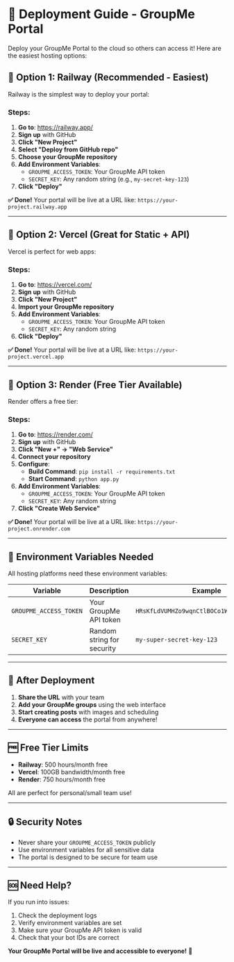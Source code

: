 # 🚀 Deployment Guide - GroupMe Portal

Deploy your GroupMe Portal to the cloud so others can access it! Here are the easiest hosting options:

## 🌟 **Option 1: Railway (Recommended - Easiest)**

Railway is the simplest way to deploy your portal:

### Steps:
1. **Go to**: https://railway.app/
2. **Sign up** with GitHub
3. **Click "New Project"**
4. **Select "Deploy from GitHub repo"**
5. **Choose your GroupMe repository**
6. **Add Environment Variables**:
   - `GROUPME_ACCESS_TOKEN`: Your GroupMe API token
   - `SECRET_KEY`: Any random string (e.g., `my-secret-key-123`)
7. **Click "Deploy"**

**✅ Done!** Your portal will be live at a URL like: `https://your-project.railway.app`

---

## 🌟 **Option 2: Vercel (Great for Static + API)**

Vercel is perfect for web apps:

### Steps:
1. **Go to**: https://vercel.com/
2. **Sign up** with GitHub
3. **Click "New Project"**
4. **Import your GroupMe repository**
5. **Add Environment Variables**:
   - `GROUPME_ACCESS_TOKEN`: Your GroupMe API token
   - `SECRET_KEY`: Any random string
6. **Click "Deploy"**

**✅ Done!** Your portal will be live at a URL like: `https://your-project.vercel.app`

---

## 🌟 **Option 3: Render (Free Tier Available)**

Render offers a free tier:

### Steps:
1. **Go to**: https://render.com/
2. **Sign up** with GitHub
3. **Click "New +" → "Web Service"**
4. **Connect your repository**
5. **Configure**:
   - **Build Command**: `pip install -r requirements.txt`
   - **Start Command**: `python app.py`
6. **Add Environment Variables**:
   - `GROUPME_ACCESS_TOKEN`: Your GroupMe API token
   - `SECRET_KEY`: Any random string
7. **Click "Create Web Service"**

**✅ Done!** Your portal will be live at a URL like: `https://your-project.onrender.com`

---

## 🔧 **Environment Variables Needed**

All hosting platforms need these environment variables:

| Variable | Description | Example |
|----------|-------------|---------|
| `GROUPME_ACCESS_TOKEN` | Your GroupMe API token | `HRsKfLdVUMHZo9wqnCtlBOCo1W8KZfX80rQ9zFLP` |
| `SECRET_KEY` | Random string for security | `my-super-secret-key-123` |

---

## 📱 **After Deployment**

1. **Share the URL** with your team
2. **Add your GroupMe groups** using the web interface
3. **Start creating posts** with images and scheduling
4. **Everyone can access** the portal from anywhere!

---

## 🆓 **Free Tier Limits**

- **Railway**: 500 hours/month free
- **Vercel**: 100GB bandwidth/month free
- **Render**: 750 hours/month free

All are perfect for personal/small team use!

---

## 🔒 **Security Notes**

- Never share your `GROUPME_ACCESS_TOKEN` publicly
- Use environment variables for all sensitive data
- The portal is designed to be secure for team use

---

## 🆘 **Need Help?**

If you run into issues:
1. Check the deployment logs
2. Verify environment variables are set
3. Make sure your GroupMe API token is valid
4. Check that your bot IDs are correct

**Your GroupMe Portal will be live and accessible to everyone!** 🎉
